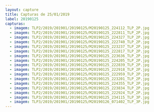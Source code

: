 ```yaml
---
layout: capture
title: Capturas de 25/01/2019
label: 20190125
capturas:
  - imagem: TLP2/2019/201901/20190125/M20190125_224112_TLP_2P.jpg
  - imagem: TLP2/2019/201901/20190125/M20190125_222811_TLP_2P.jpg
  - imagem: TLP2/2019/201901/20190125/M20190125_224327_TLP_2P.jpg
  - imagem: TLP2/2019/201901/20190125/M20190125_222740_TLP_2P.jpg
  - imagem: TLP2/2019/201901/20190125/M20190125_223237_TLP_2P.jpg
  - imagem: TLP2/2019/201901/20190125/M20190125_222817_TLP_2P.jpg
  - imagem: TLP2/2019/201901/20190125/M20190125_223636_TLP_2P.jpg
  - imagem: TLP2/2019/201901/20190125/M20190125_224205_TLP_2P.jpg
  - imagem: TLP2/2019/201901/20190125/M20190125_222839_TLP_2P.jpg
  - imagem: TLP2/2019/201901/20190125/M20190125_222918_TLP_2P.jpg
  - imagem: TLP2/2019/201901/20190125/M20190125_222959_TLP_2P.jpg
  - imagem: TLP2/2019/201901/20190125/M20190125_223201_TLP_2P.jpg
  - imagem: TLP2/2019/201901/20190125/M20190125_224355_TLP_2P.jpg
  - imagem: TLP2/2019/201901/20190125/M20190125_223834_TLP_2P.jpg
  - imagem: TLP2/2019/201901/20190125/M20190125_222924_TLP_2P.jpg
  - imagem: TLP3/2019/201901/20190125/M20190125_234115_TLP_3P.jpg
  - imagem: TLP3/2019/201901/20190125/M20190126_071402_TLP_3P.jpg
---
```


